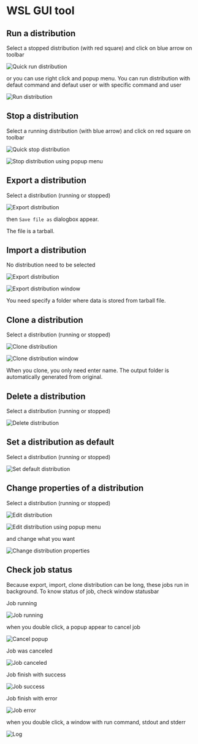 # WSL GUI tool

## Run a distribution

Select a stopped distribution (with red square) and click on blue arrow on toolbar

![Quick run distribution](images/screenshot/run-a-distribution.jpg)

or you can use right click and popup menu. You can run distribution with defaut command and defaut user or with specific command and user

![Run distribution](images/screenshot/run-a-distribution-with-popup-menu.jpg)

## Stop a distribution

Select a running distribution (with blue arrow) and click on red square on toolbar

![Quick stop distribution](images/screenshot/stop-a-distribution.jpg)

![Stop distribution using popup menu](images/screenshot/stop-a-distribution-with-popup-menu.jpg)

## Export a distribution

Select a distribution (running or stopped)

![Export distribution](images/screenshot/export-distribution.jpg)

then `Save file as` dialogbox appear.

The file is a tarball.

## Import a distribution

No distribution need to be selected

![Export distribution](images/screenshot/import-distribution1.jpg)

![Export distribution window](images/screenshot/import-distribution2.jpg)

You need specify a folder where data is stored from tarball file.

## Clone a distribution

Select a distribution (running or stopped)

![Clone distribution](images/screenshot/clone-distribution1.jpg)

![Clone distribution window](images/screenshot/clone-distribution2.jpg)

When you clone, you only need enter name. The output folder is automatically generated from original.

## Delete a distribution

Select a distribution (running or stopped)

![Delete distribution](images/screenshot/delete-distribution.jpg)

## Set a distribution as default

Select a distribution (running or stopped)

![Set default distribution](images/screenshot/set-default-distribution1.jpg)

## Change properties of a distribution

Select a distribution (running or stopped)

![Edit distribution](images/screenshot/edit-distribution1.jpg)

![Edit distribution using popup menu](images/screenshot/edit-distribution2.jpg)

and change what you want

![Change distribution properties](images/screenshot/edit-distribution3.jpg)

## Check job status

Because export, import, clone distribution can be long, these jobs run in background. To know status of job, check window statusbar

Job running

![Job running](images/screenshot/status-job-distribution1.jpg)

when you double click, a popup appear to cancel job

![Cancel popup](images/screenshot/status-job-distribution6.jpg)

Job was canceled

![Job canceled](images/screenshot/status-job-distribution3.jpg)

Job finish with success

![Job success](images/screenshot/status-job-distribution2.jpg)

Job finish with error

![Job error](images/screenshot/status-job-distribution4.jpg)

when you double click, a window with run command, stdout and stderr

![Log](images/screenshot/status-job-distribution5.jpg)
